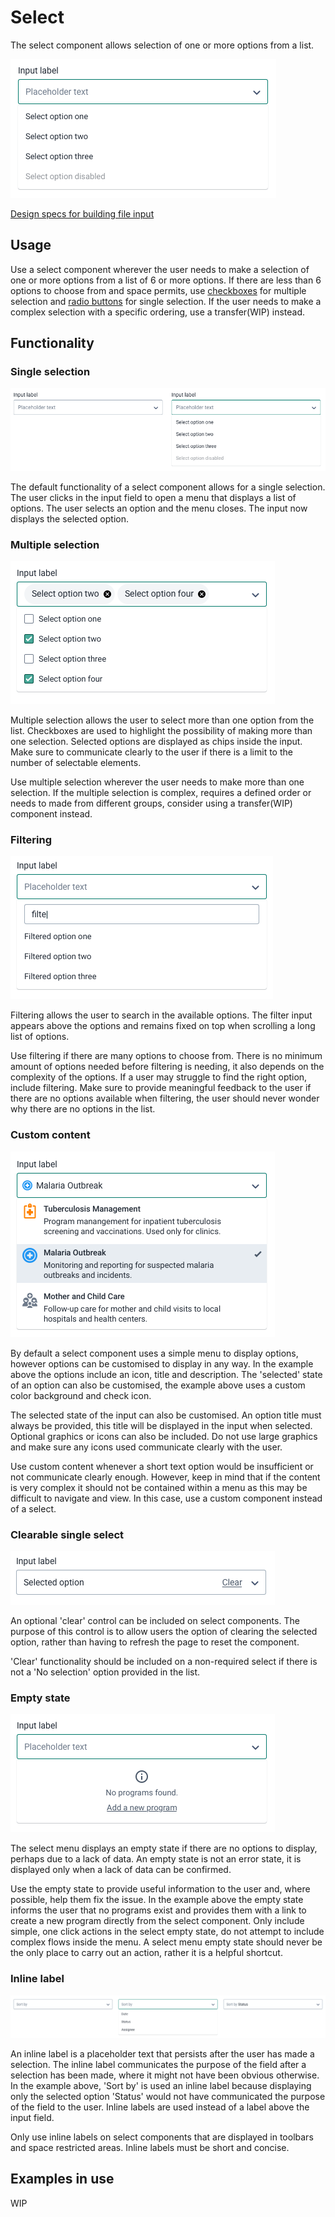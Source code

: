 # Select
The select component allows selection of one or more options from a list.

![](../images/select.png)

[Design specs for building file input](https://sketch.cloud/s/DwkDk/a/jWp5Oz)

## Usage
Use a select component wherever the user needs to make a selection of one or more options from a list of 6 or more options. If there are less than 6 options to choose from and space permits, use [checkboxes](../atoms/checkbox.md) for multiple selection and [radio buttons](../atoms/radio.md) for single selection. If the user needs to make a complex selection with a specific ordering, use a transfer(WIP) instead.

## Functionality

### Single selection
![](../images/select-single.png)

The default functionality of a select component allows for a single selection. The user clicks in the input field to open a menu that displays a list of options. The user selects an option and the menu closes. The input now displays the selected option.

### Multiple selection
![](../images/select-multiple.png)

Multiple selection allows the user to select more than one option from the list. Checkboxes are used to highlight the possibility of making more than one selection. Selected options are displayed as chips inside the input. Make sure to communicate clearly to the user if there is a limit to the number of selectable elements.

Use multiple selection wherever the user needs to make more than one selection. If the multiple selection is complex, requires a defined order or needs to made from different groups, consider using a transfer(WIP) component instead.

### Filtering
![](../images/select-filter.png)

Filtering allows the user to search in the available options. The filter input appears above the options and remains fixed on top when scrolling a long list of options.

Use filtering if there are many options to choose from. There is no minimum amount of options needed before filtering is needing, it also depends on the complexity of the options. If a user may struggle to find the right option, include filtering. Make sure to provide meaningful feedback to the user if there are no options available when filtering, the user should never wonder why there are no options in the list.

### Custom content
![](../images/select-custom.png)

By default a select component uses a simple menu to display options, however options can be customised to display in any way. In the example above the options include an icon, title and description. The 'selected' state of an option can also be customised, the example above uses a custom color background and check icon.

The selected state of the input can also be customised. An option title must always be provided, this title will be displayed in the input when selected. Optional graphics or icons can also be included. Do not use large graphics and make sure any icons used communicate clearly with the user.

Use custom content whenever a short text option would be insufficient or not communicate clearly enough. However, keep in mind that if the content is very complex it should not be contained within a menu as this may be difficult to navigate and view. In this case, use a custom component instead of a select.


### Clearable single select
![](../images/select-clear.png)

An optional 'clear' control can be included on select components. The purpose of this control is to allow users the option of clearing the selected option, rather than having to refresh the page to reset the component.

'Clear' functionality should be included on a non-required select if there is not a 'No selection' option provided in the list.

### Empty state
![](../images/select-empty.png)

The select menu displays an empty state if there are no options to display, perhaps due to a lack of data. An empty state is not an error state, it is displayed only when a lack of data can be confirmed.

Use the empty state to provide useful information to the user and, where possible, help them fix the issue. In the example above the empty state informs the user that no programs exist and provides them with a link to create a new program directly from the select component. Only include simple, one click actions in the select empty state, do not attempt to include complex flows inside the menu. A select menu empty state should never be the only place to carry out an action, rather it is a helpful shortcut.

### Inline label
![](../images/select-inlinelabel.png)

An inline label is a placeholder text that persists after the user has made a selection. The inline label communicates the purpose of the field after a selection has been made, where it might not have been obvious otherwise. In the example above, 'Sort by' is used an inline label because displaying only the selected option 'Status' would not have communicated the purpose of the field to the user. Inline labels are used instead of a label above the input field.

Only use inline labels on select components that are displayed in toolbars and space restricted areas. Inline labels must be short and concise.


## Examples in use

WIP
<!-- ![](../images/checkbox-example.png)
*Checkboxes are used for toggling on/off the display of certain elements. Checkbox status True/On indicates that this element will display* -->
